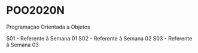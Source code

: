 # POO2020N
Programaçao Orientada a Objetos

S01 - Referente ã Semana 01
S02 - Referente ã Semana 02
S03 - Referente ã Semana 03
